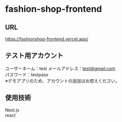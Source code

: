 ﻿# fashion-shop-frontend
 
 ## URL
 
 https://fashionshop-frontend.vercel.app/
 
 ## テスト用アカウント
 ユーザーネーム：test
メールアドレス：test@gmail.com  
パスワード：testpass  
※デモアプリのため、アカウントの追加はお控えください。


## 使用技術

Next.js  
react   
